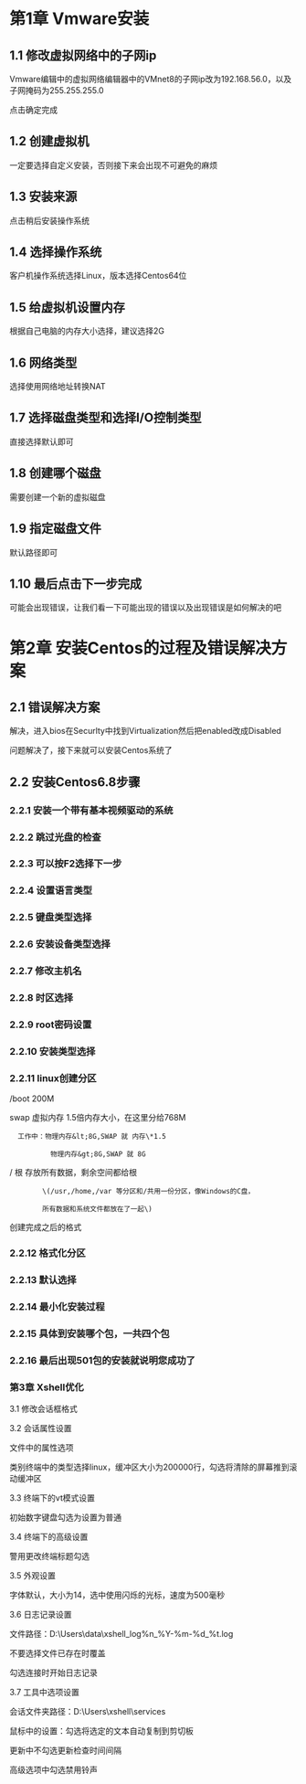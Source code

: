 # 第1章 Vmware安装

## 1.1 修改虚拟网络中的子网ip

Vmware编辑中的虚拟网络编辑器中的VMnet8的子网ip改为192.168.56.0，以及子网掩码为255.255.255.0

点击确定完成

## 1.2 创建虚拟机

一定要选择自定义安装，否则接下来会出现不可避免的麻烦

## 1.3 安装来源

点击稍后安装操作系统

## 1.4 选择操作系统

客户机操作系统选择Linux，版本选择Centos64位

## 1.5 给虚拟机设置内存

根据自己电脑的内存大小选择，建议选择2G

## 1.6 网络类型

选择使用网络地址转换NAT

## 1.7 选择磁盘类型和选择I/O控制类型

直接选择默认即可

## 1.8 创建哪个磁盘

需要创建一个新的虚拟磁盘

## 1.9 指定磁盘文件

默认路径即可

## 1.10 最后点击下一步完成

可能会出现错误，让我们看一下可能出现的错误以及出现错误是如何解决的吧

# 第2章 安装Centos的过程及错误解决方案

## 2.1 错误解决方案

解决，进入bios在Securlty中找到Virtualization然后把enabled改成Disabled

问题解决了，接下来就可以安装Centos系统了

## 2.2 安装Centos6.8步骤

### 2.2.1 安装一个带有基本视频驱动的系统

### 2.2.2 跳过光盘的检查

### 2.2.3 可以按F2选择下一步

### 2.2.4 设置语言类型

### 2.2.5 键盘类型选择

### 2.2.6 安装设备类型选择

### 2.2.7 修改主机名

### 2.2.8 时区选择

### 2.2.9 root密码设置

### 2.2.10 安装类型选择

### 2.2.11 linux创建分区

/boot 200M

swap  虚拟内存    1.5倍内存大小，在这里分给768M

```
  工作中：物理内存&lt;8G,SWAP 就 内存\*1.5

          物理内存&gt;8G,SWAP 就 8G
```

/      根    存放所有数据，剩余空间都给根

```
        \(/usr,/home,/var 等分区和/共用一份分区，像Windows的C盘，

        所有数据和系统文件都放在了一起\)
```

创建完成之后的格式

### 2.2.12 格式化分区

### 2.2.13 默认选择

### 2.2.14 最小化安装过程

### 2.2.15 具体到安装哪个包，一共四个包

### 2.2.16 最后出现501包的安装就说明您成功了

### 第3章 Xshell优化

3.1 修改会话框格式

3.2 会话属性设置

文件中的属性选项

类别终端中的类型选择linux，缓冲区大小为200000行，勾选将清除的屏幕推到滚动缓冲区

3.3 终端下的vt模式设置

初始数字键盘勾选为设置为普通

3.4 终端下的高级设置

警用更改终端标题勾选

3.5 外观设置

字体默认，大小为14，选中使用闪烁的光标，速度为500毫秒

3.6 日志记录设置

文件路径：D:\Users\data\xshell\_log\%n\_%Y-%m-%d\_%t.log

不要选择文件已存在时覆盖

勾选连接时开始日志记录

3.7 工具中选项设置

会话文件夹路径：D:\Users\xshell\services

鼠标中的设置：勾选将选定的文本自动复制到剪切板

更新中不勾选更新检查时间间隔

高级选项中勾选禁用铃声



